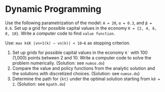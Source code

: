 # Dynamic Programming

Use the following parametrization of the model: ```A = 20```, ```α = 0.3```, and ```β = 0.6```.
Set up a grid for possible capital values in the economy ```K = {2, 4, 6, 8, 10}```. 
Write a computer code to find ```value function```. 

Use: ```max k∈K |vn+1(k) − vn(k)| < 10−6``` as stopping criterion.

1. Set up grids for possible capital values in the economy ``K′`` with 100 (1,000) points between 2 and 10. Write a computer code to solve the problem numerically. (Solution: see ```numso.do```)
2. Compare the value and policy functions from the analytic solution and the solutions with discretized choices. (Solution: see ```numso.do```)
3. Determine the path for ``{kt}`` under the optimal solution starting from ``k0 = 2``. (Solution: see ```kpath.do```)
